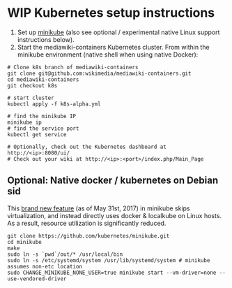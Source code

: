 # WIP Kubernetes setup instructions

1) Set up [minikube](https://github.com/kubernetes/minikube) (also see
optional / experimental native Linux support instructions below).
2) Start the mediawiki-containers Kubernetes cluster. From within the minikube
environment (native shell when using native Docker):

```
# Clone k8s branch of mediawiki-containers
git clone git@github.com:wikimedia/mediawiki-containers.git
cd mediawiki-containers
git checkout k8s

# start cluster
kubectl apply -f k8s-alpha.yml

# find the minikube IP
minikube ip
# find the service port
kubectl get service

# Optionally, check out the Kubernetes dashboard at http://<ip>:8080/ui/
# Check out your wiki at http://<ip>:<port>/index.php/Main_Page
```

## Optional: Native docker / kubernetes on Debian sid

This [brand new
feature](https://github.com/kubernetes/minikube/commit/ccb0fb3bd2dddbb172e00197d7ba5e7d3aaf9e0f)
(as of May 31st, 2017) in minikube skips virtualization, and instead directly
uses docker & localkube on Linux hosts. As a result, resource utilization is
significantly reduced.

```
git clone https://github.com/kubernetes/minikube.git
cd minikube
make
sudo ln -s `pwd`/out/* /usr/local/bin
sudo ln -s /etc/systemd/system /usr/lib/systemd/system # minikube assumes non-etc location
sudo CHANGE_MINIKUBE_NONE_USER=true minikube start --vm-driver=none --use-vendored-driver
```
